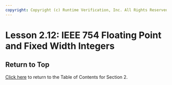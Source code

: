 ```yaml
---
copyright: Copyright (c) Runtime Verification, Inc. All Rights Reserved.
---
```


# Lesson 2.12: IEEE 754 Floating Point and Fixed Width Integers

## Return to Top

[Click here](../README.md) to return to the Table of Contents for Section 2.
